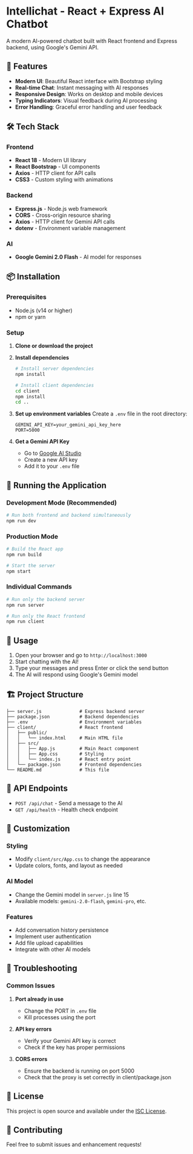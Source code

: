# Intellichat - React + Express AI Chatbot

A modern AI-powered chatbot built with React frontend and Express backend, using Google's Gemini API.

## 🚀 Features

- **Modern UI**: Beautiful React interface with Bootstrap styling
- **Real-time Chat**: Instant messaging with AI responses
- **Responsive Design**: Works on desktop and mobile devices
- **Typing Indicators**: Visual feedback during AI processing
- **Error Handling**: Graceful error handling and user feedback

## 🛠️ Tech Stack

### Frontend
- **React 18** - Modern UI library
- **React Bootstrap** - UI components
- **Axios** - HTTP client for API calls
- **CSS3** - Custom styling with animations

### Backend
- **Express.js** - Node.js web framework
- **CORS** - Cross-origin resource sharing
- **Axios** - HTTP client for Gemini API calls
- **dotenv** - Environment variable management

### AI
- **Google Gemini 2.0 Flash** - AI model for responses

## 📦 Installation

### Prerequisites
- Node.js (v14 or higher)
- npm or yarn

### Setup

1. **Clone or download the project**

2. **Install dependencies**
   ```bash
   # Install server dependencies
   npm install
   
   # Install client dependencies
   cd client
   npm install
   cd ..
   ```

3. **Set up environment variables**
   Create a `.env` file in the root directory:
   ```env
   GEMINI_API_KEY=your_gemini_api_key_here
   PORT=5000
   ```

4. **Get a Gemini API Key**
   - Go to [Google AI Studio](https://makersuite.google.com/app/apikey)
   - Create a new API key
   - Add it to your `.env` file

## 🚀 Running the Application

### Development Mode (Recommended)
```bash
# Run both frontend and backend simultaneously
npm run dev
```

### Production Mode
```bash
# Build the React app
npm run build

# Start the server
npm start
```

### Individual Commands
```bash
# Run only the backend server
npm run server

# Run only the React frontend
npm run client
```

## 📱 Usage

1. Open your browser and go to `http://localhost:3000`
2. Start chatting with the AI!
3. Type your messages and press Enter or click the send button
4. The AI will respond using Google's Gemini model

## 🏗️ Project Structure

```
├── server.js              # Express backend server
├── package.json           # Backend dependencies
├── .env                   # Environment variables
├── client/                # React frontend
│   ├── public/
│   │   └── index.html     # Main HTML file
│   ├── src/
│   │   ├── App.js         # Main React component
│   │   ├── App.css        # Styling
│   │   └── index.js       # React entry point
│   └── package.json       # Frontend dependencies
└── README.md              # This file
```

## 🔧 API Endpoints

- `POST /api/chat` - Send a message to the AI
- `GET /api/health` - Health check endpoint

## 🎨 Customization

### Styling
- Modify `client/src/App.css` to change the appearance
- Update colors, fonts, and layout as needed

### AI Model
- Change the Gemini model in `server.js` line 15
- Available models: `gemini-2.0-flash`, `gemini-pro`, etc.

### Features
- Add conversation history persistence
- Implement user authentication
- Add file upload capabilities
- Integrate with other AI models

## 🐛 Troubleshooting

### Common Issues

1. **Port already in use**
   - Change the PORT in `.env` file
   - Kill processes using the port

2. **API key errors**
   - Verify your Gemini API key is correct
   - Check if the key has proper permissions

3. **CORS errors**
   - Ensure the backend is running on port 5000
   - Check that the proxy is set correctly in client/package.json

## 📄 License

This project is open source and available under the [ISC License](LICENSE).

## 🤝 Contributing

Feel free to submit issues and enhancement requests!
